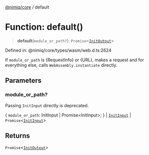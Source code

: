 [@nimiq/core](../globals.md) / default

# Function: default()

> **default**(`module_or_path?`): `Promise`\<[`InitOutput`](../interfaces/InitOutput.md)\>

Defined in: @nimiq/core/types/wasm/web.d.ts:2624

If `module_or_path` is {RequestInfo} or {URL}, makes a request and
for everything else, calls `WebAssembly.instantiate` directly.

## Parameters

### module\_or\_path?

Passing `InitInput` directly is deprecated.

\{ `module_or_path`: InitInput \| Promise\<InitInput\>; \} | [`InitInput`](../type-aliases/InitInput.md) | `Promise`\<[`InitInput`](../type-aliases/InitInput.md)\>

## Returns

`Promise`\<[`InitOutput`](../interfaces/InitOutput.md)\>
